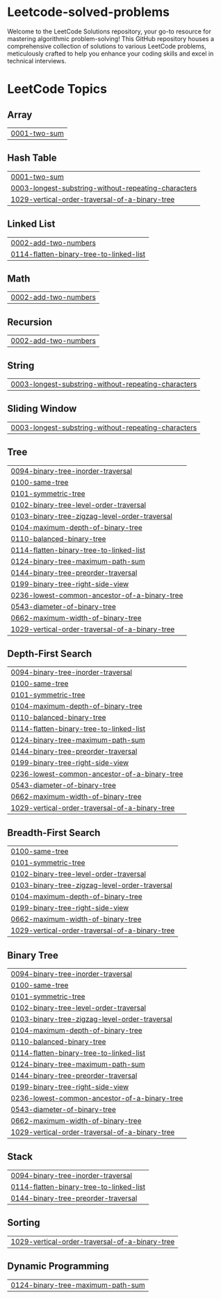 # Leetcode-solved-problems
Welcome to the LeetCode Solutions repository, your go-to resource for mastering algorithmic problem-solving! This GitHub repository houses a comprehensive collection of solutions to various LeetCode problems, meticulously crafted to help you enhance your coding skills and excel in technical interviews.

<!---LeetCode Topics Start-->
# LeetCode Topics
## Array
|  |
| ------- |
| [0001-two-sum](https://github.com/Satya-100/Leetcode-solved-problems/tree/master/0001-two-sum) |
## Hash Table
|  |
| ------- |
| [0001-two-sum](https://github.com/Satya-100/Leetcode-solved-problems/tree/master/0001-two-sum) |
| [0003-longest-substring-without-repeating-characters](https://github.com/Satya-100/Leetcode-solved-problems/tree/master/0003-longest-substring-without-repeating-characters) |
| [1029-vertical-order-traversal-of-a-binary-tree](https://github.com/Satya-100/Leetcode-solved-problems/tree/master/1029-vertical-order-traversal-of-a-binary-tree) |
## Linked List
|  |
| ------- |
| [0002-add-two-numbers](https://github.com/Satya-100/Leetcode-solved-problems/tree/master/0002-add-two-numbers) |
| [0114-flatten-binary-tree-to-linked-list](https://github.com/Satya-100/Leetcode-solved-problems/tree/master/0114-flatten-binary-tree-to-linked-list) |
## Math
|  |
| ------- |
| [0002-add-two-numbers](https://github.com/Satya-100/Leetcode-solved-problems/tree/master/0002-add-two-numbers) |
## Recursion
|  |
| ------- |
| [0002-add-two-numbers](https://github.com/Satya-100/Leetcode-solved-problems/tree/master/0002-add-two-numbers) |
## String
|  |
| ------- |
| [0003-longest-substring-without-repeating-characters](https://github.com/Satya-100/Leetcode-solved-problems/tree/master/0003-longest-substring-without-repeating-characters) |
## Sliding Window
|  |
| ------- |
| [0003-longest-substring-without-repeating-characters](https://github.com/Satya-100/Leetcode-solved-problems/tree/master/0003-longest-substring-without-repeating-characters) |
## Tree
|  |
| ------- |
| [0094-binary-tree-inorder-traversal](https://github.com/Satya-100/Leetcode-solved-problems/tree/master/0094-binary-tree-inorder-traversal) |
| [0100-same-tree](https://github.com/Satya-100/Leetcode-solved-problems/tree/master/0100-same-tree) |
| [0101-symmetric-tree](https://github.com/Satya-100/Leetcode-solved-problems/tree/master/0101-symmetric-tree) |
| [0102-binary-tree-level-order-traversal](https://github.com/Satya-100/Leetcode-solved-problems/tree/master/0102-binary-tree-level-order-traversal) |
| [0103-binary-tree-zigzag-level-order-traversal](https://github.com/Satya-100/Leetcode-solved-problems/tree/master/0103-binary-tree-zigzag-level-order-traversal) |
| [0104-maximum-depth-of-binary-tree](https://github.com/Satya-100/Leetcode-solved-problems/tree/master/0104-maximum-depth-of-binary-tree) |
| [0110-balanced-binary-tree](https://github.com/Satya-100/Leetcode-solved-problems/tree/master/0110-balanced-binary-tree) |
| [0114-flatten-binary-tree-to-linked-list](https://github.com/Satya-100/Leetcode-solved-problems/tree/master/0114-flatten-binary-tree-to-linked-list) |
| [0124-binary-tree-maximum-path-sum](https://github.com/Satya-100/Leetcode-solved-problems/tree/master/0124-binary-tree-maximum-path-sum) |
| [0144-binary-tree-preorder-traversal](https://github.com/Satya-100/Leetcode-solved-problems/tree/master/0144-binary-tree-preorder-traversal) |
| [0199-binary-tree-right-side-view](https://github.com/Satya-100/Leetcode-solved-problems/tree/master/0199-binary-tree-right-side-view) |
| [0236-lowest-common-ancestor-of-a-binary-tree](https://github.com/Satya-100/Leetcode-solved-problems/tree/master/0236-lowest-common-ancestor-of-a-binary-tree) |
| [0543-diameter-of-binary-tree](https://github.com/Satya-100/Leetcode-solved-problems/tree/master/0543-diameter-of-binary-tree) |
| [0662-maximum-width-of-binary-tree](https://github.com/Satya-100/Leetcode-solved-problems/tree/master/0662-maximum-width-of-binary-tree) |
| [1029-vertical-order-traversal-of-a-binary-tree](https://github.com/Satya-100/Leetcode-solved-problems/tree/master/1029-vertical-order-traversal-of-a-binary-tree) |
## Depth-First Search
|  |
| ------- |
| [0094-binary-tree-inorder-traversal](https://github.com/Satya-100/Leetcode-solved-problems/tree/master/0094-binary-tree-inorder-traversal) |
| [0100-same-tree](https://github.com/Satya-100/Leetcode-solved-problems/tree/master/0100-same-tree) |
| [0101-symmetric-tree](https://github.com/Satya-100/Leetcode-solved-problems/tree/master/0101-symmetric-tree) |
| [0104-maximum-depth-of-binary-tree](https://github.com/Satya-100/Leetcode-solved-problems/tree/master/0104-maximum-depth-of-binary-tree) |
| [0110-balanced-binary-tree](https://github.com/Satya-100/Leetcode-solved-problems/tree/master/0110-balanced-binary-tree) |
| [0114-flatten-binary-tree-to-linked-list](https://github.com/Satya-100/Leetcode-solved-problems/tree/master/0114-flatten-binary-tree-to-linked-list) |
| [0124-binary-tree-maximum-path-sum](https://github.com/Satya-100/Leetcode-solved-problems/tree/master/0124-binary-tree-maximum-path-sum) |
| [0144-binary-tree-preorder-traversal](https://github.com/Satya-100/Leetcode-solved-problems/tree/master/0144-binary-tree-preorder-traversal) |
| [0199-binary-tree-right-side-view](https://github.com/Satya-100/Leetcode-solved-problems/tree/master/0199-binary-tree-right-side-view) |
| [0236-lowest-common-ancestor-of-a-binary-tree](https://github.com/Satya-100/Leetcode-solved-problems/tree/master/0236-lowest-common-ancestor-of-a-binary-tree) |
| [0543-diameter-of-binary-tree](https://github.com/Satya-100/Leetcode-solved-problems/tree/master/0543-diameter-of-binary-tree) |
| [0662-maximum-width-of-binary-tree](https://github.com/Satya-100/Leetcode-solved-problems/tree/master/0662-maximum-width-of-binary-tree) |
| [1029-vertical-order-traversal-of-a-binary-tree](https://github.com/Satya-100/Leetcode-solved-problems/tree/master/1029-vertical-order-traversal-of-a-binary-tree) |
## Breadth-First Search
|  |
| ------- |
| [0100-same-tree](https://github.com/Satya-100/Leetcode-solved-problems/tree/master/0100-same-tree) |
| [0101-symmetric-tree](https://github.com/Satya-100/Leetcode-solved-problems/tree/master/0101-symmetric-tree) |
| [0102-binary-tree-level-order-traversal](https://github.com/Satya-100/Leetcode-solved-problems/tree/master/0102-binary-tree-level-order-traversal) |
| [0103-binary-tree-zigzag-level-order-traversal](https://github.com/Satya-100/Leetcode-solved-problems/tree/master/0103-binary-tree-zigzag-level-order-traversal) |
| [0104-maximum-depth-of-binary-tree](https://github.com/Satya-100/Leetcode-solved-problems/tree/master/0104-maximum-depth-of-binary-tree) |
| [0199-binary-tree-right-side-view](https://github.com/Satya-100/Leetcode-solved-problems/tree/master/0199-binary-tree-right-side-view) |
| [0662-maximum-width-of-binary-tree](https://github.com/Satya-100/Leetcode-solved-problems/tree/master/0662-maximum-width-of-binary-tree) |
| [1029-vertical-order-traversal-of-a-binary-tree](https://github.com/Satya-100/Leetcode-solved-problems/tree/master/1029-vertical-order-traversal-of-a-binary-tree) |
## Binary Tree
|  |
| ------- |
| [0094-binary-tree-inorder-traversal](https://github.com/Satya-100/Leetcode-solved-problems/tree/master/0094-binary-tree-inorder-traversal) |
| [0100-same-tree](https://github.com/Satya-100/Leetcode-solved-problems/tree/master/0100-same-tree) |
| [0101-symmetric-tree](https://github.com/Satya-100/Leetcode-solved-problems/tree/master/0101-symmetric-tree) |
| [0102-binary-tree-level-order-traversal](https://github.com/Satya-100/Leetcode-solved-problems/tree/master/0102-binary-tree-level-order-traversal) |
| [0103-binary-tree-zigzag-level-order-traversal](https://github.com/Satya-100/Leetcode-solved-problems/tree/master/0103-binary-tree-zigzag-level-order-traversal) |
| [0104-maximum-depth-of-binary-tree](https://github.com/Satya-100/Leetcode-solved-problems/tree/master/0104-maximum-depth-of-binary-tree) |
| [0110-balanced-binary-tree](https://github.com/Satya-100/Leetcode-solved-problems/tree/master/0110-balanced-binary-tree) |
| [0114-flatten-binary-tree-to-linked-list](https://github.com/Satya-100/Leetcode-solved-problems/tree/master/0114-flatten-binary-tree-to-linked-list) |
| [0124-binary-tree-maximum-path-sum](https://github.com/Satya-100/Leetcode-solved-problems/tree/master/0124-binary-tree-maximum-path-sum) |
| [0144-binary-tree-preorder-traversal](https://github.com/Satya-100/Leetcode-solved-problems/tree/master/0144-binary-tree-preorder-traversal) |
| [0199-binary-tree-right-side-view](https://github.com/Satya-100/Leetcode-solved-problems/tree/master/0199-binary-tree-right-side-view) |
| [0236-lowest-common-ancestor-of-a-binary-tree](https://github.com/Satya-100/Leetcode-solved-problems/tree/master/0236-lowest-common-ancestor-of-a-binary-tree) |
| [0543-diameter-of-binary-tree](https://github.com/Satya-100/Leetcode-solved-problems/tree/master/0543-diameter-of-binary-tree) |
| [0662-maximum-width-of-binary-tree](https://github.com/Satya-100/Leetcode-solved-problems/tree/master/0662-maximum-width-of-binary-tree) |
| [1029-vertical-order-traversal-of-a-binary-tree](https://github.com/Satya-100/Leetcode-solved-problems/tree/master/1029-vertical-order-traversal-of-a-binary-tree) |
## Stack
|  |
| ------- |
| [0094-binary-tree-inorder-traversal](https://github.com/Satya-100/Leetcode-solved-problems/tree/master/0094-binary-tree-inorder-traversal) |
| [0114-flatten-binary-tree-to-linked-list](https://github.com/Satya-100/Leetcode-solved-problems/tree/master/0114-flatten-binary-tree-to-linked-list) |
| [0144-binary-tree-preorder-traversal](https://github.com/Satya-100/Leetcode-solved-problems/tree/master/0144-binary-tree-preorder-traversal) |
## Sorting
|  |
| ------- |
| [1029-vertical-order-traversal-of-a-binary-tree](https://github.com/Satya-100/Leetcode-solved-problems/tree/master/1029-vertical-order-traversal-of-a-binary-tree) |
## Dynamic Programming
|  |
| ------- |
| [0124-binary-tree-maximum-path-sum](https://github.com/Satya-100/Leetcode-solved-problems/tree/master/0124-binary-tree-maximum-path-sum) |
<!---LeetCode Topics End-->